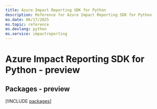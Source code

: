```yaml
---
title: Azure Impact Reporting SDK for Python
description: Reference for Azure Impact Reporting SDK for Python
ms.date: 06/17/2025
ms.topic: reference
ms.devlang: python
ms.service: impactreporting
---
```

# Azure Impact Reporting SDK for Python - preview
## Packages - preview
[!INCLUDE [packages](impact-reporting-index.md)]